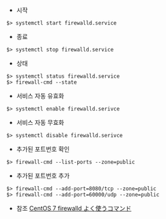
* 시작
```shell
$> systemctl start firewalld.service
```

* 종료
```shell
$> systemctl stop firewalld.service
```

* 상태
```shell
$> systemctl status firewalld.service
$> firewall-cmd --state
```

* 서비스 자동 유효화
```shell
$> systemctl enable firewalld.serivce
```
* 서비스 자동 무효화
```shell
$> systemctl disable firewalld.serivce
```

* 추가된 포트번호 확인
```shell
$> firewall-cmd --list-ports --zone=public
```

* 추가된 포트번호 추가
```shell
$> firewall-cmd --add-port=8080/tcp --zone=public
$> firewall-cmd --add-port=60000/udp --zone=public

```

* 참조
[CentOS 7 firewalld よく使うコマンド](https://qiita.com/kenjjiijjii/items/1057af2dddc34022b09e)